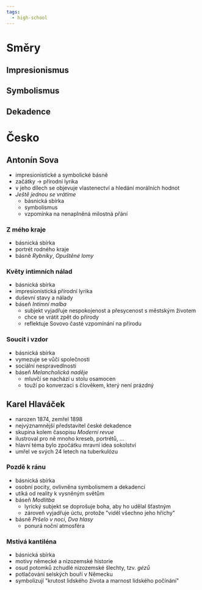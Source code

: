```yaml
---
tags:
  - high-school
---
```

# Směry
## Impresionismus
## Symbolismus
## Dekadence
# Česko
## Antonín Sova
- impresionistické a symbolické básně
- začátky -> přírodní lyrika
- v jeho dílech se objevuje vlastenectví a hledání morálních hodnot
- *Ještě jednou se vrátíme*
	- básnická sbírka
	- symbolismus
	- vzpomínka na nenaplněná milostná přání
### Z mého kraje
- básnická sbírka
- portrét rodného kraje
- básně *Rybníky*, *Opuštěné lomy*
### Květy intimních nálad
- básnická sbírka
- impresionistická přírodní lyrika
- duševní stavy a nálady
- báseň *Intimní malba*
	- subjekt vyjadřuje nespokojenost a přesycenost s městským životem
	- chce se vrátit zpět do přírody
	- reflektuje Sovovo časté vzpomínání na přírodu
### Soucit i vzdor
- básnická sbírka
- vymezuje se vůči společnosti
- sociální nespravedlnosti
- báseň *Melancholická naděje*
	- mluvčí se nachází u stolu osamocen
	- touží po konverzaci s člověkem, který není prázdný
## Karel Hlaváček
- narozen 1874, zemřel 1898
- nejvýznamnější představitel české dekadence
- skupina kolem časopisu *Moderní revue*
- ilustroval pro ně mnoho kreseb, portrétů, ...
- hlavní téma bylo zpočátku mravní idea sokolství
- umřel ve svých 24 letech na tuberkulózu
### Pozdě k ránu
- básnická sbírka
- osobní pocity, ovlivněna symbolismem a dekadencí
- utíká od reality k vysněným světům
- báseň *Modlitba*
	- lyrický subjekt se doprošuje boha, aby ho udělal šťastným
	- zároveň vyjadřuje úctu, protože "viděl všechno jeho hříchy"
- básně *Pršelo v noci*, *Dva hlasy*
	- ponurá noční atmosféra
### Mstivá kantiléna
- básnická sbírka
- motivy německé a nizozemské historie
- osud potomků zchudlé nizozemské šlechty, tzv. *gézů*
- potlačování selských bouří v Německu
- symbolizují "krutost lidského života a marnost lidského počínání"
